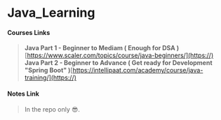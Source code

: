 # Java_Learning

#### Courses Links

> **Java Part 1 - Beginner to Mediam ( Enough for **DSA** )** [https://www.scaler.com/topics/course/java-beginners/](https://)
> **Java Part 2 - Beginner to Advance ( Get ready for **Development** **"Spring Boot"** )**[https://intellipaat.com/academy/course/java-training/](https://)

#### Notes Link

> In the repo only 😎.

